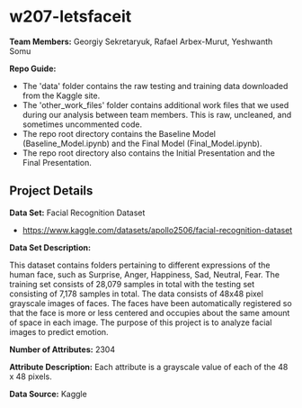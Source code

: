 # w207-letsfaceit

**Team Members:** Georgiy Sekretaryuk, Rafael Arbex-Murut, Yeshwanth Somu

**Repo Guide:**

- The 'data' folder contains the raw testing and training data downloaded from the Kaggle site.
- The 'other_work_files' folder contains additional work files that we used during our analysis between team members. This is raw, uncleaned, and sometimes uncommented code.
- The repo root directory contains the Baseline Model (Baseline_Model.ipynb) and the Final Model (Final_Model.ipynb).
- The repo root directory also contains the Initial Presentation and the Final Presentation.

## Project Details

**Data Set:** Facial Recognition Dataset

- https://www.kaggle.com/datasets/apollo2506/facial-recognition-dataset

**Data Set Description:**

This dataset contains folders pertaining to different expressions of the human face, such as Surprise, Anger, Happiness, Sad, Neutral, Fear. The training set consists of 28,079 samples in total with the testing set consisting of 7,178 samples in total. The data consists of 48x48 pixel grayscale images of faces. The faces have been automatically registered so that the face is more or less centered and occupies about the same amount of space in each image. The purpose of this project is to analyze facial images to predict emotion.

**Number of Attributes:** 2304

**Attribute Description:** Each attribute is a grayscale value of each of the 48 x 48 pixels.

**Data Source:** Kaggle
